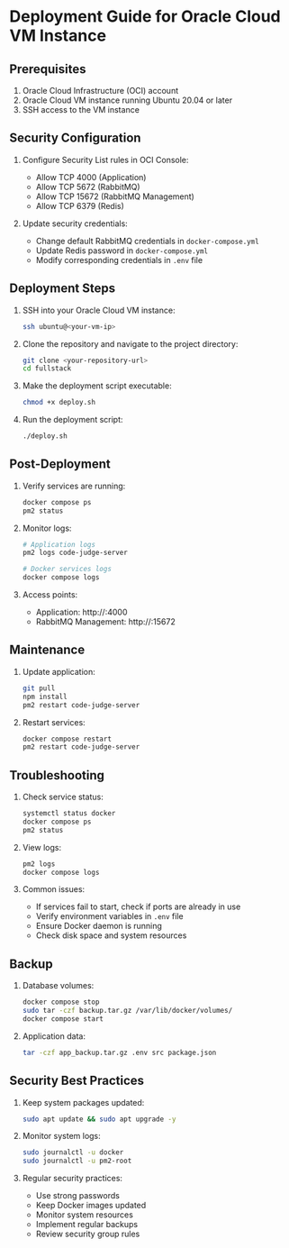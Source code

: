 # Deployment Guide for Oracle Cloud VM Instance

## Prerequisites

1. Oracle Cloud Infrastructure (OCI) account
2. Oracle Cloud VM instance running Ubuntu 20.04 or later
3. SSH access to the VM instance

## Security Configuration

1. Configure Security List rules in OCI Console:
   - Allow TCP 4000 (Application)
   - Allow TCP 5672 (RabbitMQ)
   - Allow TCP 15672 (RabbitMQ Management)
   - Allow TCP 6379 (Redis)

2. Update security credentials:
   - Change default RabbitMQ credentials in `docker-compose.yml`
   - Update Redis password in `docker-compose.yml`
   - Modify corresponding credentials in `.env` file

## Deployment Steps

1. SSH into your Oracle Cloud VM instance:
   ```bash
   ssh ubuntu@<your-vm-ip>
   ```

2. Clone the repository and navigate to the project directory:
   ```bash
   git clone <your-repository-url>
   cd fullstack
   ```

3. Make the deployment script executable:
   ```bash
   chmod +x deploy.sh
   ```

4. Run the deployment script:
   ```bash
   ./deploy.sh
   ```

## Post-Deployment

1. Verify services are running:
   ```bash
   docker compose ps
   pm2 status
   ```

2. Monitor logs:
   ```bash
   # Application logs
   pm2 logs code-judge-server

   # Docker services logs
   docker compose logs
   ```

3. Access points:
   - Application: http://<your-vm-ip>:4000
   - RabbitMQ Management: http://<your-vm-ip>:15672

## Maintenance

1. Update application:
   ```bash
   git pull
   npm install
   pm2 restart code-judge-server
   ```

2. Restart services:
   ```bash
   docker compose restart
   pm2 restart code-judge-server
   ```

## Troubleshooting

1. Check service status:
   ```bash
   systemctl status docker
   docker compose ps
   pm2 status
   ```

2. View logs:
   ```bash
   pm2 logs
   docker compose logs
   ```

3. Common issues:
   - If services fail to start, check if ports are already in use
   - Verify environment variables in `.env` file
   - Ensure Docker daemon is running
   - Check disk space and system resources

## Backup

1. Database volumes:
   ```bash
   docker compose stop
   sudo tar -czf backup.tar.gz /var/lib/docker/volumes/
   docker compose start
   ```

2. Application data:
   ```bash
   tar -czf app_backup.tar.gz .env src package.json
   ```

## Security Best Practices

1. Keep system packages updated:
   ```bash
   sudo apt update && sudo apt upgrade -y
   ```

2. Monitor system logs:
   ```bash
   sudo journalctl -u docker
   sudo journalctl -u pm2-root
   ```

3. Regular security practices:
   - Use strong passwords
   - Keep Docker images updated
   - Monitor system resources
   - Implement regular backups
   - Review security group rules